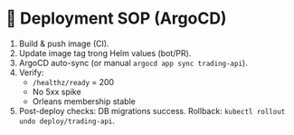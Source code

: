# 🚀 Deployment SOP (ArgoCD)

1) Build & push image (CI).
2) Update image tag trong Helm values (bot/PR).
3) ArgoCD auto-sync (or manual `argocd app sync trading-api`).
4) Verify:
   - `/healthz/ready` = 200
   - No 5xx spike
   - Orleans membership stable
5) Post-deploy checks: DB migrations success.
Rollback: `kubectl rollout undo deploy/trading-api`.

